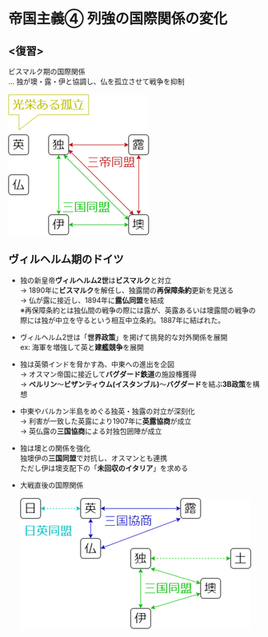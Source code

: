 # 帝国主義④ 列強の国際関係の変化

## <復習>

ビスマルク期の国際関係  
... 独が墺・露・伊と協調し、仏を孤立させて戦争を抑制  
<br />![ビスマルク期の国際関係.drawio.png](../image/ビスマルク期の国際関係.drawio.png)  

## ヴィルヘルム期のドイツ

- 独の新皇帝**ヴィルヘルム2世**は**ビスマルク**と対立  
  → 1890年に**ビスマルク**を解任し、独露間の**再保障条約**更新を見送る  
  → 仏が露に接近し、1894年に**露仏同盟**を結成  
  ※再保障条約とは独仏間の戦争の際には露が、英露あるいは墺露間の戦争の際には独が中立を守るという相互中立条約。1887年に結ばれた。  

- ヴィルヘルム2世は「**世界政策**」を掲げて挑発的な対外関係を展開  
  ex: 海軍を増強して英と**建艦競争**を展開  

- 独は英領インドを脅かす為、中東への進出を企図  
  → オスマン帝国に接近して**バグダード鉄道**の施設権獲得  
  → **ベルリン**～**ビザンティウム(イスタンブル)**&#8203;～**バグダード**を結ぶ**3B政策**を構想  

- 中東やバルカン半島をめぐる独英・独露の対立が深刻化  
  → 利害が一致した英露により1907年に**英露協商**が成立  
  → 英仏露の**三国協商**による対独包囲陣が成立  

- 独は墺との関係を強化  
  独墺伊の**三国同盟**で対抗し、オスマンとも連携  
  ただし伊は墺支配下の「**未回収のイタリア**」を求める  

- 大戦直後の国際関係  
  <br />![大戦直後の国際関係.drawio.png](../image/大戦直後の国際関係.drawio.png)  
